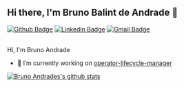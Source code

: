 ## Hi there, I'm Bruno Balint de Andrade 👋

[![Github Badge](https://img.shields.io/badge/-Github-000?style=flat-square&logo=Github&logoColor=white&link=https://github.com/bandrade)](https://github.com/bandrade)
[![Linkedin Badge](https://img.shields.io/badge/-LinkedIn-blue?style=flat-square&logo=Linkedin&logoColor=white&link=https://www.linkedin.com/in/brunobalintdeandrade/)](https://www.linkedin.com/in/https://www.linkedin.com/in/brunobalintdeandrade/)
[![Gmail Badge](https://img.shields.io/badge/-Gmail-c14438?style=flat-square&logo=Gmail&logoColor=white&link=mailto:bruno.balint@gmail.com)](mailto:bruno.balint@gmail.com)
<br />
<br />

Hi, I'm Bruno Andrade

- 🔭 I’m currently working on [operator-lifecycle-manager](https://github.com/operator-framework/operator-lifecycle-manager)

<a href="https://github.com/bandrade/bandrade">
  <img align="center" src="https://github-readme-stats.bandrade.vercel.app/api?username=bandrade&show_icons=true&include_all_commits=true&theme=material-palenight" alt="Bruno Andrades's github stats" />
</a>
